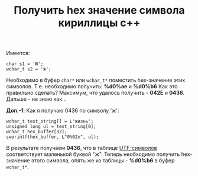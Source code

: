 ﻿---
title: "Получить hex значение символа кириллицы c++"
se.owner.user_id: 197529
se.owner.display_name: "Ig_M"
se.owner.link: "https://ru.stackoverflow.com/users/197529/ig-m"
se.link: "https://ru.stackoverflow.com/questions/948990/%d0%9f%d0%be%d0%bb%d1%83%d1%87%d0%b8%d1%82%d1%8c-hex-%d0%b7%d0%bd%d0%b0%d1%87%d0%b5%d0%bd%d0%b8%d0%b5-%d1%81%d0%b8%d0%bc%d0%b2%d0%be%d0%bb%d0%b0-%d0%ba%d0%b8%d1%80%d0%b8%d0%bb%d0%bb%d0%b8%d1%86%d1%8b-c"
se.question_id: 948990
se.post_type: question
se.score: 3
---
<p>Имеется:</p>

<pre><code>char s1 = 'Ю';
wchar_t s2 = 'ж';
</code></pre>

<p>Необходимо в буфер <code>char*</code> или <code>wchar_t*</code> поместить hex-значение этих символов.
Т.е. необходимо получить: <strong>%d0%ae</strong> и <strong>%d0%b6</strong>
Как это правильно сделать?
Максимум, что удалось получить - <strong>042E</strong> и <strong>0436</strong>. Дальше - не знаю как...</p>

<p><strong>Доп.-1</strong>: Как я получаю 0436 по символу 'ж':</p>

<pre><code>wchar_t test_string[] = L"жизнь";
unsigned long ul = test_string[0];
wchar_t hex_buffer[32];
swprintf(hex_buffer, L"0%02x", ul);
</code></pre>

<p>В результате получаем <strong>0436</strong>, что в таблице <a href="https://web-developer.name/urlcode/" rel="nofollow noreferrer">UTF-символов</a> соответствует маленькой буквой "ж".
Теперь необходимо получить hex-значение этого символа, опять же из таблицы - <strong>%d0%b6</strong> в буфер <code>wchar_t*</code>.</p>
